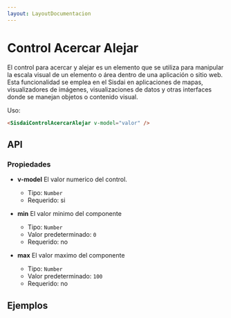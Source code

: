 ```yaml
---
layout: LayoutDocumentacion
---
```


# Control Acercar Alejar

El control para acercar y alejar es un elemento que se utiliza para manipular la escala visual de un elemento o área dentro de una aplicación o sitio web. Esta funcionalidad se emplea en el Sisdai en aplicaciones de mapas, visualizadores de imágenes, visualizaciones de datos y otras interfaces donde se manejan objetos o contenido visual.

Uso:

```html
<SisdaiControlAcercarAlejar v-model="valor" />
```

<section id="api">

## API

### Propiedades

- **v-model**
  El valor numerico del control.
  - Tipo: `Number`
  - Requerido: si
- **min**
  El valor minimo del componente

  - Tipo: `Number`
  - Valor predeterminado: `0`
  - Requerido: no

- **max**
  El valor maximo del componente
  - Tipo: `Number`
  - Valor predeterminado: `100`
  - Requerido: no

</section>

<section id="ejemplos">

## Ejemplos

<utils-ejemplo-doc ruta="control-acercar-alejar/basico.vue"/>

</section>

